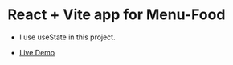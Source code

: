 # React + Vite app for Menu-Food

- I use useState in this project.


- [Live Demo](http://menu-food/netlify.app)

